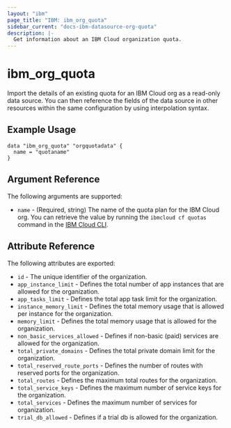 ```yaml
---
layout: "ibm"
page_title: "IBM: ibm_org_quota"
sidebar_current: "docs-ibm-datasource-org-quota"
description: |-
  Get information about an IBM Cloud organization quota.
---
```


# ibm\_org_quota

Import the details of an existing quota for an IBM Cloud org as a read-only data source. You can then reference the fields of the data source in other resources within the same configuration by using interpolation syntax.

## Example Usage

```hcl
data "ibm_org_quota" "orgquotadata" {
  name = "quotaname"
}
```

## Argument Reference

The following arguments are supported:

* `name` - (Required, string) The name of the quota plan for the IBM Cloud org. You can retrieve the value by running the `ibmcloud cf quotas` command in the [IBM Cloud CLI](https://console.bluemix.net/docs/cli/reference/bluemix_cli/get_started.html#getting-started).

## Attribute Reference

The following attributes are exported:

* `id` - The unique identifier of the organization.
* `app_instance_limit` - Defines the total number of app instances that are allowed for the organization.
* `app_tasks_limit` - Defines the total app task limit for the organization.
* `instance_memory_limit` - Defines the total memory usage that is allowed per instance for the organization.
* `memory_limit` - Defines the total memory usage that is allowed for the organization.
* `non_basic_services_allowed` - Defines if non-basic (paid) services are allowed for the organization.
* `total_private_domains` - Defines the total private domain limit for the organization.
* `total_reserved_route_ports` - Defines the number of routes with reserved ports for the organization. 
* `total_routes` - Defines the maximum total routes for the organization.
* `total_service_keys` - Defines the maximum number of service keys for the organization.
* `total_services` - Defines the maximum number of services for organization.
* `trial_db_allowed` - Defines if a trial db is allowed for the organization.
